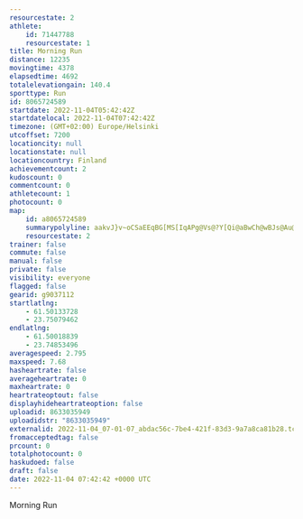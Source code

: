 ```yaml
---
resourcestate: 2
athlete:
    id: 71447788
    resourcestate: 1
title: Morning Run
distance: 12235
movingtime: 4378
elapsedtime: 4692
totalelevationgain: 140.4
sporttype: Run
id: 8065724589
startdate: 2022-11-04T05:42:42Z
startdatelocal: 2022-11-04T07:42:42Z
timezone: (GMT+02:00) Europe/Helsinki
utcoffset: 7200
locationcity: null
locationstate: null
locationcountry: Finland
achievementcount: 2
kudoscount: 0
commentcount: 0
athletecount: 1
photocount: 0
map:
    id: a8065724589
    summarypolyline: aakvJ}v~oCSaEEqBG[MS[IqAPg@Vs@?Y[Qi@aBwCh@wBJs@Au@SsBWm@KiBgAuBc@qASiFBmAIa@{AqDGU@o@C]]e@Sk@[_@Si@QQc@kAs@_AQKaAH}Ag@O}AK]Y[UaAAwEMiBw@_Dy@QK_BLgEWeCFoCEkAY{@{@_@a@kBy@wB_@mAy@Iy@LkAS]QgB?KbAAdFFhI?bIk@dHS\q@Rg@We@a@[e@c@_AOk@}@aGEy@@aC[aB[u@Y{ASi@Ks@{@eAq@[aBkBoAiHo@gE~@uBT]Nw@QcB[i@]kAc@s@C}@FqCPyAJwB@sA\_BNsCDMNCNcC^cBFm@@iCM}A[_BMgBS_BE}AMwA@w@[kCQmDWcCGsC@gAGeB@u@CiB[kGK_HPeCn@q@jAi@^s@Tq@Fk@BoCT}EXk@XcAXc@n@iBNuAJ{BEQS@sArBi@b@[QMq@i@aDg@kEMW_@YYaAi@mFo@Ws@yAMi@Q{AKUSyAEk@S_AGaDMq@MOIY[Wc@sBCcAa@oCMoBAoAQe@SsA]cAAaABo@TwAEqABsANq@Xe@LqAd@c@Pe@PENRTD\OL[FFFXH`DVzAJXVCd@QHa@GV@Vl@zBJIPe@TaBp@qB^u@zBkD@[MwAD}@EgA]iB[gGCcFI}BDaENgCT}B`@}@JAPh@D??b@d@tAZh@b@Pt@@h@^`@f@\IRQ^k@Lo@h@uAZUb@^Pb@p@n@h@xALt@RlCHpDf@rDlArCZrAAd@m@lBSjAW|E@hAXtCGtAHdER`Bh@rBDX?h@O`CSpAi@`B[pBW~@uDfKkAtB}AfBK`@?~@R~@lAdEl@~AxBlB?h@OpABZhB`Gh@zC|@bB|@p@Xf@h@vAz@`BNn@LnAHxCr@xD?|AZpGA|AO~@?p@bAxHzEj\BtFRtBLfGi@jESzDGvCV^DzA[hISrCa@rJKtIMrBc@bES~D?dBRdDIfBCjIPtOIjBh@vKa@nDYfAUzEGxJPbBAfARdArA|Bf@fArAxAn@dA|AfELtA|@zEx@bGv@`DdArFEbAGJKOwAuEKq@F_AR_@LoCJw@hBsCz@oDr@eAt@~@p@@v@bBdAvAR\Ib@A|BXvLFTXDVz@x@Vl@@~A]JJ@d@NjAH`EJrAVx@HFt@C
    resourcestate: 2
trainer: false
commute: false
manual: false
private: false
visibility: everyone
flagged: false
gearid: g9037112
startlatlng:
    - 61.50133728
    - 23.75079462
endlatlng:
    - 61.50018839
    - 23.74853496
averagespeed: 2.795
maxspeed: 7.68
hasheartrate: false
averageheartrate: 0
maxheartrate: 0
heartrateoptout: false
displayhideheartrateoption: false
uploadid: 8633035949
uploadidstr: "8633035949"
externalid: 2022-11-04_07-01-07_abdac56c-7be4-421f-83d3-9a7a8ca81b28.tcx
fromacceptedtag: false
prcount: 0
totalphotocount: 0
haskudoed: false
draft: false
date: 2022-11-04 07:42:42 +0000 UTC
---
```

Morning Run